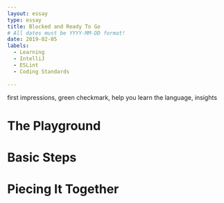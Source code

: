 ```yaml
---
layout: essay
type: essay
title: Blocked and Ready To Go
# All dates must be YYYY-MM-DD format!
date: 2019-02-05
labels:
  - Learning
  - IntelliJ
  - ESLint
  - Coding Standards
  
---
```


first impressions, green checkmark, help you learn the language, insights

# The Playground



# Basic Steps



# Piecing It Together


